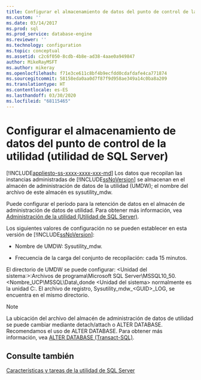 ```yaml
---
title: Configurar el almacenamiento de datos del punto de control de la utilidad (utilidad de SQL Server) | Microsoft Docs
ms.custom: ''
ms.date: 03/14/2017
ms.prod: sql
ms.prod_service: database-engine
ms.reviewer: ''
ms.technology: configuration
ms.topic: conceptual
ms.assetid: c2c6f050-8cdb-4b8e-ad38-4aae0a949847
author: MikeRayMSFT
ms.author: mikeray
ms.openlocfilehash: f71e3ce611c8bf4b9ecfdd0cdafdafe4ca771874
ms.sourcegitcommit: 58158eda0aa0d7f87f9d958ae349a14c0ba8a209
ms.translationtype: HT
ms.contentlocale: es-ES
ms.lasthandoff: 03/30/2020
ms.locfileid: "68115465"
---
```

# <a name="configure-your-utility-control-point-data-warehouse-sql-server-utility"></a>Configurar el almacenamiento de datos del punto de control de la utilidad (utilidad de SQL Server)
[!INCLUDE[appliesto-ss-xxxx-xxxx-xxx-md](../../includes/appliesto-ss-xxxx-xxxx-xxx-md.md)]
  Los datos que recopilan las instancias administradas de [!INCLUDE[ssNoVersion](../../includes/ssnoversion-md.md)] se almacenan en el almacén de administración de datos de la utilidad (UMDW); el nombre del archivo de este almacén es sysutility_mdw.  
  
 Puede configurar el período para la retención de datos en el almacén de administración de datos de utilidad. Para obtener más información, vea [Administración de la utilidad &#40;Utilidad de SQL Server&#41;](https://msdn.microsoft.com/library/3e5a00c3-8905-40f0-9ddc-d924df9c2f0d).  
  
 Los siguientes valores de configuración no se pueden establecer en esta versión de [!INCLUDE[ssNoVersion](../../includes/ssnoversion-md.md)]:  
  
-   Nombre de UMDW: Sysutility_mdw.  
  
-   Frecuencia de la carga del conjunto de recopilación: cada 15 minutos.  
  
 El directorio de UMDW se puede configurar: \<Unidad del sistema:>:Archivos de programa\Microsoft SQL Server\MSSQL10_50.<Nombre_UCP\MSSQL\Data\\,donde \<Unidad del sistema> normalmente es la unidad C:\. El archivo de registro, Sysutility_mdw_\<GUID>_LOG, se encuentra en el mismo directorio.  
  
> [!NOTE]  
>  La ubicación del archivo del almacén de administración de datos de utilidad se puede cambiar mediante detach/attach o ALTER DATABASE. Recomendamos el uso de ALTER DATABASE. Para obtener más información, vea [ALTER DATABASE &#40;Transact-SQL&#41;](../../t-sql/statements/alter-database-transact-sql.md).  
  
## <a name="see-also"></a>Consulte también  
 [Características y tareas de la utilidad de SQL Server](../../relational-databases/manage/sql-server-utility-features-and-tasks.md)  
  
  
